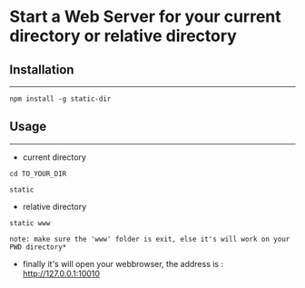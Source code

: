 # Start a Web Server for your current directory or relative directory

## Installation
---

```
npm install -g static-dir
```

## Usage
---

* current directory

```
cd TO_YOUR_DIR

static
```

* relative directory

```
static www

note: make sure the 'www' folder is exit, else it's will work on your PWD directory*
```

* finally it's will open your webbrowser, the address is : http://127.0.0.1:10010


